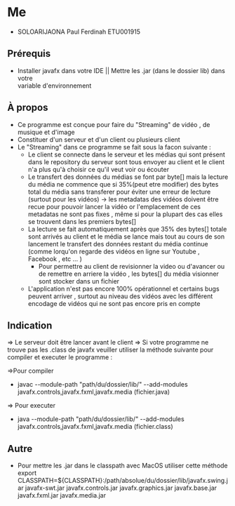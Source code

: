 # Me

- SOLOARIJAONA Paul Ferdinah ETU001915

## Prérequis

- Installer javafx dans votre IDE || Mettre les .jar (dans le dossier lib) dans votre  
  variable d'environnement

## À propos

- Ce programme est conçue pour faire du "Streaming" de vidéo , de musique et d'image
- Constituer d'un serveur et d'un client ou plusieurs client
- Le "Streaming" dans ce programme se fait sous la facon suivante :
  - Le client se connecte dans le serveur et les médias qui sont présent
    dans le repository du serveur sont tous envoyer au client et le client n'a plus qu'à
    choisir ce qu'il veut voir ou écouter
  - Le transfert des données du médias se font par byte[] mais la lecture du média ne commence que
    si 35%(peut etre modifier) des bytes total du média sans transferer pour éviter une erreur de lecture (surtout pour les vidéos) -> les metadatas des vidéos doivent être recue pour pouvoir
    lancer la vidéo or l'emplacement de ces metadatas ne sont pas fixes , même si pour la plupart
    des cas elles se trouvent dans les premiers bytes[]
  - La lecture se fait automatiquement après que 35% des bytes[] totale sont arrivés au client
    et le média se lance mais tout au cours de son lancement le transfert des données restant du média continue (comme lorqu'on regarde des vidéos en ligne sur Youtube , Facebook , etc ... )
    - Pour permettre au client de revisionner la video ou d'avancer ou de remettre en arriere la vidéo , les bytes[] du média visionner sont stocker dans un fichier
  - L'application n'est pas encore 100% opérationnel et certains bugs peuvent arriver , surtout au niveau des vidéos avec les différent encodage de vidéos qui ne sont pas encore pris en compte

## Indication

=> Le serveur doit être lancer avant le client
=> Si votre programme ne trouve pas les .class de javafx veuiller utiliser la méthode suivante
pour compiler et executer le programme :

=>Pour compiler

- javac --module-path "path/du/dossier/lib/" --add-modules javafx.controls,javafx.fxml,javafx.media (fichier.java)

=> Pour executer

- java --module-path "path/du/dossier/lib/" --add-modules javafx.controls,javafx.fxml,javafx.media (fichier.class)

## Autre

- Pour mettre les .jar dans le classpath avec MacOS utiliser cette méthode
  export CLASSPATH=${CLASSPATH}:/path/absolue/du/dossier/lib/javafx.swing.jar
  javafx-swt.jar
  javafx.controls.jar
  javafx.graphics.jar
  javafx.base.jar
  javafx.fxml.jar
  javafx.media.jar
